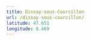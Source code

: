 ```yaml
---
title: Dissay-sous-Courcillon
url: /dissay-sous-courcillon/
latitude: 47.651
longitude: 0.469
---
```

